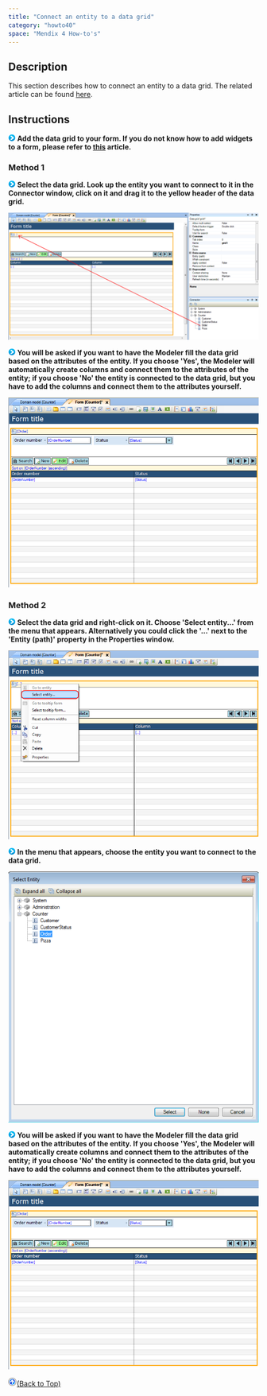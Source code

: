 ```yaml
---
title: "Connect an entity to a data grid"
category: "howto40"
space: "Mendix 4 How-to's"
---
```

## Description

This section describes how to connect an entity to a data grid. The related article can be found [here](https://world.mendix.com/pages/releaseview.action?pageId=9699364).

## Instructions

![](attachments/819203/917932.png) **Add the data grid to your form. If you do not know how to add widgets to a form, please refer to [this](https://world.mendix.com/display/howto25/Add+a+widget+to+a+form) article.**

### Method 1

![](attachments/819203/917932.png) **Select the data grid. Look up the entity you want to connect to it in the Connector window, click on it and drag it to the yellow header of the data grid.**

![](attachments/2621445/2752619.png)

![](attachments/819203/917932.png) **You will be asked if you want to have the Modeler fill the data grid based on the attributes of the entity. If you choose 'Yes', the Modeler will automatically create columns and connect them to the attributes of the entity; if you choose 'No' the entity is connected to the data grid, but you have to add the columns and connect them to the attributes yourself.**

![](attachments/2621445/2752618.png)

### Method 2

![](attachments/819203/917932.png) **Select the data grid and right-click on it. Choose 'Select entity...' from the menu that appears. Alternatively you could click the '...' next to the 'Entity (path)' property in the Properties window.**

![](attachments/2621445/2752623.png)

![](attachments/819203/917932.png) **In the menu that appears, choose the entity you want to connect to the data grid.**

![](attachments/2621445/2752622.png)

![](attachments/819203/917932.png) **You will be asked if you want to have the Modeler fill the data grid based on the attributes of the entity. If you choose 'Yes', the Modeler will automatically create columns and connect them to the attributes of the entity; if you choose 'No' the entity is connected to the data grid, but you have to add the columns and connect them to the attributes yourself.**

![](attachments/2621445/2752618.png)

[![](attachments/819203/917564.png)](Connect+an+entity+to+a+data+grid)[(Back to Top)](Connect+an+entity+to+a+data+grid)